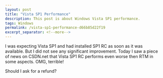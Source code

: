 ```yaml
---
layout: post
title: "Vista SP1 Performance"
description: This post is about Windows Vista SP1 performance.
tags: Windows
permalink: /vista-sp1-performance-d66b85d22f19
excerpt_separator: <!--more-->
---
```

I was expecting Vista SP1 and had installed SP1 RC as soon as it was available. But I did not see any significant improvement. Today I saw a piece of news on CSDN.net that Vista SP1 RC performs even worse then RTM in some aspects. OMG, terrible!

Should I ask for a refund?
<!--more-->